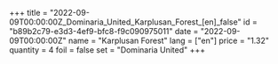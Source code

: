 +++
title = "2022-09-09T00:00:00Z_Dominaria_United_Karplusan_Forest_[en]_false"
id = "b89b2c79-e3d3-4ef9-bfc8-f9c090975011"
date = "2022-09-09T00:00:00Z"
name = "Karplusan Forest"
lang = ["en"]
price = "1.32"
quantity = 4
foil = false
set = "Dominaria United"
+++
